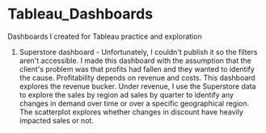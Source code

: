 # Tableau_Dashboards
Dashboards I created for Tableau practice and exploration
1. Superstore dashboard - Unfortunately, I couldn't publish it so the filters aren't accessible.
   I made this dashboard with the assumption that the client's problem was that profits had fallen and they wanted to identify the cause. 
   Profitability depends on revenue and costs. This dashboard explores the revenue bucker.
   Under revenue, I use the Superstore data to explore the sales by region ad sales by quarter to identify any changes in demand over time or    over a specific geographical region. The scatterplot explores whether changes in discount have heavily impacted sales or not. 
